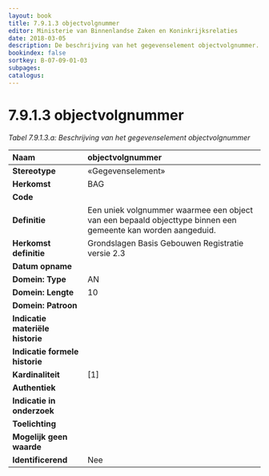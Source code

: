 ```yaml
---
layout: book
title: 7.9.1.3 objectvolgnummer
editor: Ministerie van Binnenlandse Zaken en Koninkrijksrelaties
date: 2018-03-05
description: De beschrijving van het gegevenselement objectvolgnummer.
bookindex: false
sortkey: B-07-09-01-03
subpages:
catalogus:
---
```


# 7.9.1.3 objectvolgnummer

_Tabel 7.9.1.3.a: Beschrijving van het gegevenselement objectvolgnummer_

| Naam | objectvolgnummer |
| :--- | :--- |
| **Stereotype** | «Gegevenselement» |
| **Herkomst** | BAG |
| **Code** | |
| **Definitie** | Een uniek volgnummer waarmee een object van een bepaald objecttype binnen een gemeente kan worden aangeduid. |
| **Herkomst definitie** | Grondslagen Basis Gebouwen Registratie versie 2.3 |
| **Datum opname** | |
| **Domein: Type** | AN |
| **Domein: Lengte** | 10 |
| **Domein: Patroon** | |
| **Indicatie materiële historie** | |
| **Indicatie formele historie** | |
| **Kardinaliteit** | \[1\] |
| **Authentiek** | |
| **Indicatie in onderzoek** | |
| **Toelichting** | |
| **Mogelijk geen waarde** | |
| **Identificerend** | Nee |

